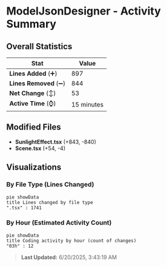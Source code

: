 # ModelJsonDesigner - Activity Summary 

## Overall Statistics

| Stat                   | Value                                                             |
| ---------------------- | ----------------------------------------------------------------- |
| **Lines Added** (➕)   | 897                                          |
| **Lines Removed** (➖) | 844                                        |
| **Net Change** (↕)    | 53                |
| **Active Time** (⌚)   | 15 minutes |


## Modified Files
- **SunlightEffect.tsx** (+843, -840)
- **Scene.tsx** (+54, -4)

## Visualizations

### By File Type (Lines Changed)

```mermaid
pie showData
title Lines changed by file type
".tsx" : 1741
```

### By Hour (Estimated Activity Count)

```mermaid
pie showData
title Coding activity by hour (count of changes)
"03h" : 12
```


> **Last Updated:** 6/20/2025, 3:43:19 AM